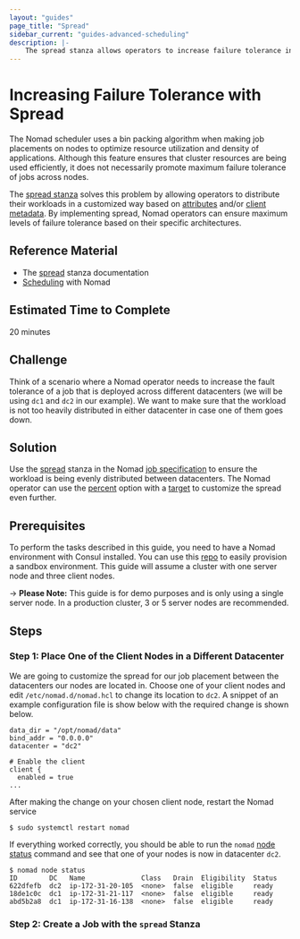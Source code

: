 ```yaml
---
layout: "guides"
page_title: "Spread"
sidebar_current: "guides-advanced-scheduling"
description: |-
    The spread stanza allows operators to increase failure tolerance in their Nomad clusters by allowing them to distribute their workloads in a customized way based on attributes or client metadata.
---
```


# Increasing Failure Tolerance with Spread

The Nomad scheduler uses a bin packing algorithm when making job placements on
nodes to optimize resource utilization and density of applications. Although
this feature ensures that cluster resources are being used efficiently, it does
not necessarily promote maximum failure tolerance of jobs across nodes.

The [spread stanza][spread-stanza] solves this problem by allowing operators to distribute their workloads in a customized way based on [attributes][attributes] and/or [client metadata][client-metadata]. By implementing spread, Nomad operators can ensure maximum levels of failure tolerance based on their specific architectures.

## Reference Material

- The [spread][spread-stanza] stanza documentation
- [Scheduling][scheduling] with Nomad

## Estimated Time to Complete

20 minutes

## Challenge

Think of a scenario where a Nomad operator needs to increase the fault tolerance
of a job that is deployed across different datacenters (we will be using `dc1` and `dc2` in our example). We want to make sure that the workload is not too heavily distributed in either datacenter in case one of them goes down.

## Solution

Use the [spread][spread-stanza] stanza in the Nomad [job specification][job-specification] to ensure the workload is being evenly distributed between datacenters. The Nomad operator can use the [percent][percent] option with a [target][target] to customize the spread even further.


## Prerequisites

To perform the tasks described in this guide, you need to have a Nomad
environment with Consul installed. You can use this
[repo](https://github.com/hashicorp/nomad/tree/master/terraform#provision-a-nomad-cluster-in-the-cloud)
to easily provision a sandbox environment. This guide will assume a cluster with
one server node and three client nodes.

-> **Please Note:** This guide is for demo purposes and is only using a single
server
node. In a production cluster, 3 or 5 server nodes are recommended.

## Steps

### Step 1: Place One of the Client Nodes in a Different Datacenter

We are going to customize the spread for our job placement between the datacenters our nodes are located in. Choose one of your client nodes and edit `/etc/nomad.d/nomad.hcl` to change its location to `dc2`. A snippet of an example configuration file is show below with the required change is shown below.

```shell
data_dir = "/opt/nomad/data"
bind_addr = "0.0.0.0"
datacenter = "dc2"

# Enable the client
client {
  enabled = true
...
```
After making the change on your chosen client node, restart the Nomad service

```shell
$ sudo systemctl restart nomad
```

If everything worked correctly, you should be able to run the `nomad` [node status][node-status] command and see that one of your nodes is now in datacenter `dc2`.

```shell
$ nomad node status
ID        DC   Name              Class   Drain  Eligibility  Status
622dfefb  dc2  ip-172-31-20-105  <none>  false  eligible     ready
18de1c0c  dc1  ip-172-31-21-117  <none>  false  eligible     ready
abd5b2a8  dc1  ip-172-31-16-138  <none>  false  eligible     ready
```

### Step 2: Create a Job with the `spread` Stanza

[attributes]: /docs/runtime/interpolation.html#node-variables-
[client-metadata]: /docs/configuration/client.html#meta
[job-specification]: /docs/job-specification/index.html
[node-status]: /docs/commands/node/status.html
[percent]: /spread-docs-coming-soon
[scheduling]: /docs/internals/scheduling.html
[spread-stanza]: /spread-docs-coming-soon
[target]: /spread-docs-coming-soon
